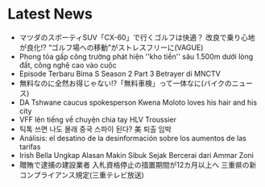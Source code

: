 # Latest News
-  マツダのスポーティSUV「CX-60」で行くゴルフは快適？ 改良で乗り心地が良化!? “ゴルフ場への移動”がストレスフリーに(VAGUE)
-  Phong tỏa gấp công trường phát hiện ''kho tiền'' sâu 1.500m dưới lòng đất, công nghệ cao vào cuộc
-  Episode Terbaru Bima S Season 2 Part 3 Betrayer di MNCTV
-  無料なのに全然お得じゃない!?「無料車検」って一体なに(バイクのニュース)
-  DA Tshwane caucus spokesperson Kwena Moloto loves his hair and his city
-  VFF lên tiếng về chuyện chia tay HLV Troussier
-  틱톡 쓰면 나도 몰래 중국 스파이 된다? 美 퇴출 임박
-  Análisis: el desatino de la desinformación sobre los aumentos de las tarifas
-  Irish Bella Ungkap Alasan Makin Sibuk Sejak Bercerai dari Ammar Zoni
-  贈賄で逮捕の建設業者 入札資格停止の措置期間が12カ月以上へ 三重県の新コンプライアンス規定(三重テレビ放送)
